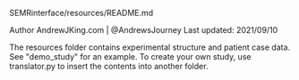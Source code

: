 SEMRinterface/resources/README.md

Author AndrewJKing.com | @AndrewsJourney
Last updated: 2021/09/10

The resources folder contains experimental structure and patient case data. See "demo_study" for an example. To create your own study, use translator.py to insert the contents into another folder. 
